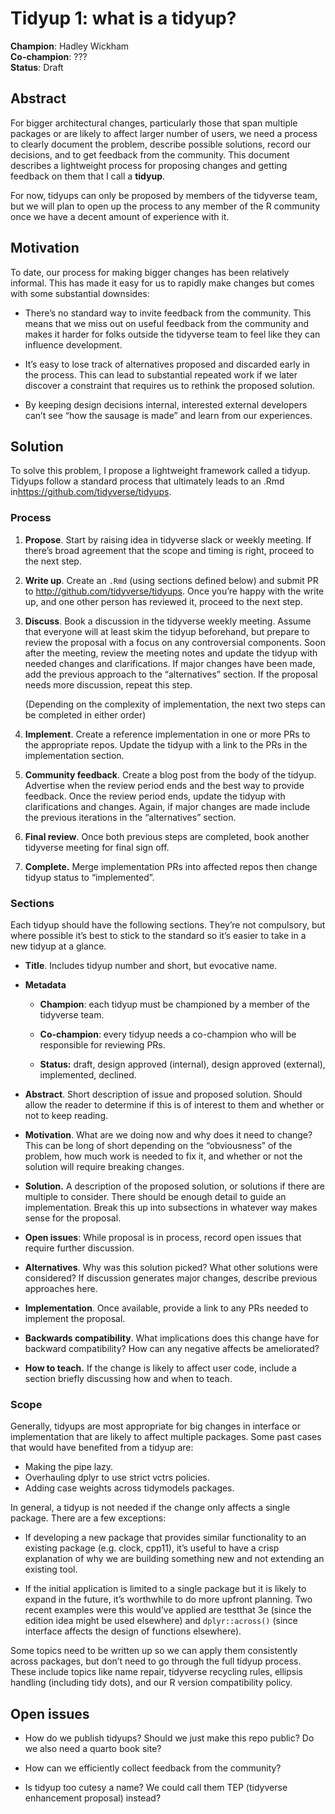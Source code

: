 
# Tidyup 1: what is a tidyup?

**Champion**: Hadley Wickham  
**Co-champion**: ???  
**Status**: Draft

## Abstract

For bigger architectural changes, particularly those that span multiple
packages or are likely to affect larger number of users, we need a
process to clearly document the problem, describe possible solutions,
record our decisions, and to get feedback from the community. This
document describes a lightweight process for proposing changes and
getting feedback on them that I call a **tidyup**.

For now, tidyups can only be proposed by members of the tidyverse team,
but we will plan to open up the process to any member of the R community
once we have a decent amount of experience with it.

## Motivation

To date, our process for making bigger changes has been relatively
informal. This has made it easy for us to rapidly make changes but comes
with some substantial downsides:

-   There’s no standard way to invite feedback from the community. This
    means that we miss out on useful feedback from the community and
    makes it harder for folks outside the tidyverse team to feel like
    they can influence development.

-   It’s easy to lose track of alternatives proposed and discarded early
    in the process. This can lead to substantial repeated work if we
    later discover a constraint that requires us to rethink the proposed
    solution.

-   By keeping design decisions internal, interested external developers
    can’t see “how the sausage is made” and learn from our experiences.

## Solution

To solve this problem, I propose a lightweight framework called a
tidyup. Tidyups follow a standard process that ultimately leads to an
.Rmd in<https://github.com/tidyverse/tidyups>.

### Process

1.  **Propose**. Start by raising idea in tidyverse slack or weekly
    meeting. If there’s broad agreement that the scope and timing is
    right, proceed to the next step.

2.  **Write up**. Create an `.Rmd` (using sections defined below) and
    submit PR to <http://github.com/tidyverse/tidyups>. Once you’re
    happy with the write up, and one other person has reviewed it,
    proceed to the next step.

3.  **Discuss**. Book a discussion in the tidyverse weekly meeting.
    Assume that everyone will at least skim the tidyup beforehand, but
    prepare to review the proposal with a focus on any controversial
    components. Soon after the meeting, review the meeting notes and
    update the tidyup with needed changes and clarifications. If major
    changes have been made, add the previous approach to the
    “alternatives” section. If the proposal needs more discussion,
    repeat this step.

    (Depending on the complexity of implementation, the next two steps
    can be completed in either order)

4.  **Implement**. Create a reference implementation in one or more PRs
    to the appropriate repos. Update the tidyup with a link to the PRs
    in the implementation section.

5.  **Community feedback**. Create a blog post from the body of the
    tidyup. Advertise when the review period ends and the best way to
    provide feedback. Once the review period ends, update the tidyup
    with clarifications and changes. Again, if major changes are made
    include the previous iterations in the “alternatives” section.

6.  **Final review**. Once both previous steps are completed, book
    another tidyverse meeting for final sign off.

7.  **Complete.** Merge implementation PRs into affected repos then
    change tidyup status to “implemented”.

### Sections

Each tidyup should have the following sections. They’re not compulsory,
but where possible it’s best to stick to the standard so it’s easier to
take in a new tidyup at a glance.

-   **Title**. Includes tidyup number and short, but evocative name.

-   **Metadata**

    -   **Champion**: each tidyup must be championed by a member of the
        tidyverse team.

    -   **Co-champion**: every tidyup needs a co-champion who will be
        responsible for reviewing PRs.

    -   **Status:** draft, design approved (internal), design approved
        (external), implemented, declined.

-   **Abstract**. Short description of issue and proposed solution.
    Should allow the reader to determine if this is of interest to them
    and whether or not to keep reading.

-   **Motivation**. What are we doing now and why does it need to
    change? This can be long of short depending on the “obviousness” of
    the problem, how much work is needed to fix it, and whether or not
    the solution will require breaking changes.

-   **Solution.** A description of the proposed solution, or solutions
    if there are multiple to consider. There should be enough detail to
    guide an implementation. Break this up into subsections in whatever
    way makes sense for the proposal.

-   **Open issues**: While proposal is in process, record open issues
    that require further discussion.

-   **Alternatives**. Why was this solution picked? What other solutions
    were considered? If discussion generates major changes, describe
    previous approaches here.

-   **Implementation**. Once available, provide a link to any PRs needed
    to implement the proposal.

-   **Backwards compatibility**. What implications does this change have
    for backward compatibility? How can any negative affects be
    ameliorated?

-   **How to teach.** If the change is likely to affect user code,
    include a section briefly discussing how and when to teach.

### Scope

Generally, tidyups are most appropriate for big changes in interface or
implementation that are likely to affect multiple packages. Some past
cases that would have benefited from a tidyup are:

-   Making the pipe lazy.
-   Overhauling dplyr to use strict vctrs policies.
-   Adding case weights across tidymodels packages.

In general, a tidyup is not needed if the change only affects a single
package. There are a few exceptions:

-   If developing a new package that provides similar functionality to
    an existing package (e.g. clock, cpp11), it’s useful to have a crisp
    explanation of why we are building something new and not extending
    an existing tool.

-   If the initial application is limited to a single package but it is
    likely to expand in the future, it’s worthwhile to do more upfront
    planning. Two recent examples were this would’ve applied are
    testthat 3e (since the edition idea might be used elsewhere) and
    `dplyr::across()` (since interface affects the design of functions
    elsewhere).

Some topics need to be written up so we can apply them consistently
across packages, but don’t need to go through the full tidyup process.
These include topics like name repair, tidyverse recycling rules,
ellipsis handling (including tidy dots), and our R version compatibility
policy.

## Open issues

-   How do we publish tidyups? Should we just make this repo public? Do
    we also need a quarto book site?

-   How can we efficiently collect feedback from the community?

-   Is tidyup too cutesy a name? We could call them TEP (tidyverse
    enhancement proposal) instead?
